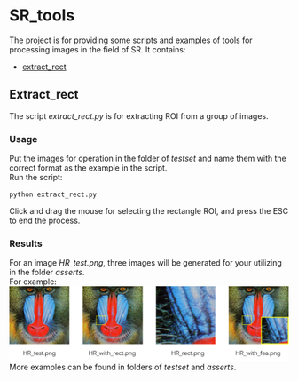 # SR_tools
The project is for providing some scripts and examples of tools for processing images in the field of SR.
It contains:  
- [extract_rect](https://github.com/chxy95/SR_tools#extract_rect)
## Extract_rect
The script *extract_rect.py* is for extracting ROI from a group of images.  
### Usage
Put the images for operation in the folder of *testset* and name them with the correct format as the example in the script.  
Run the script:  
```
python extract_rect.py
```
Click and drag the mouse for selecting the rectangle ROI, and press the ESC to end the process.
### Results
For an image *HR_test.png*, three images will be generated for your utilizing in the folder *asserts*.  
For example:  
<img src="https://raw.githubusercontent.com/chxy95/SR_tools/master/asserts/example.png" width="1000"/>  
More examples can be found in folders of *testset* and *asserts*.

